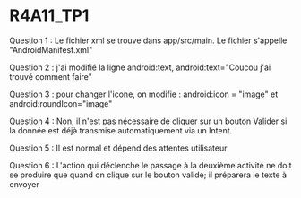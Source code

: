 # R4A11_TP1

Question 1 : Le fichier xml se trouve dans app/src/main. Le fichier s'appelle "AndroidManifest.xml"

Question 2 : j'ai modifié la ligne android:text, android:text="Coucou j'ai trouvé comment faire"

Question 3 : pour changer l'icone, on modifie : android:icon = "image" et android:roundIcon="image"

Question 4 : Non, il n'est pas nécessaire de cliquer sur un bouton Valider si la donnée est déjà transmise automatiquement via un Intent.

Question 5 : Il est normal et dépend des attentes utilisateur

Question 6 : L'action qui déclenche le passage à la deuxième activité ne doit se produire que quand on clique sur le bouton validé; il préparera le texte à envoyer
